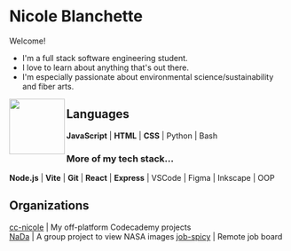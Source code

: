 # Nicole Blanchette
Welcome! 
- I'm a full stack software engineering student. 
- I love to learn about anything that's out there. 
- I'm especially passionate about environmental science/sustainability and fiber arts.

<img align="left" src="https://66.media.tumblr.com/2bddc7829ab63c507b24f2806d202b50/tumblr_p8sjxwuNhL1uupzkho1_1280.png" height="100px">

## Languages
**JavaScript** | **HTML** | **CSS** | Python | Bash

### More of my tech stack...
**Node.js** | **Vite** | **Git** | **React** | **Express** | VSCode | Figma | Inkscape | OOP

## Organizations

[cc-nicole](https://github.com/cc-nicole) | My off-platform Codecademy projects  
[NaDa](https://github.com/NaDa-nasa-viewer) | A group project to view NASA images
[job-spicy](https://github.com/job-spicy) | Remote job board

<!-- ## Statistics -->
<!-- ## More -->
